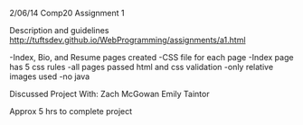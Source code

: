 2/06/14
Comp20 Assignment 1

Description and guidelines 
http://tuftsdev.github.io/WebProgramming/assignments/a1.html

-Index, Bio, and Resume pages created
-CSS file for each page
-Index page has 5 css rules
-all pages passed html and css validation 
-only relative images used
-no java

Discussed Project With:
Zach McGowan
Emily Taintor

Approx 5 hrs to complete project


